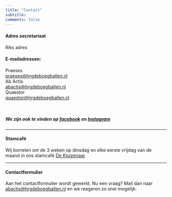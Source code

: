 ```yaml
---
title: "Contact"
subtitle: 
comments: false
---
```


#### Adres secretariaat
Riks adres

#### E-mailadressen:
Praeses\
praeses@hrgdeboegballen.nl\
Ab Actis\
abactis@hrgdeboegballen.nl\
Quaestor\
quaestor@hrgdeboegballen.nl

&nbsp;

##### We zijn ook te vinden op [facebook](https://www.facebook.com/DeBoegballen) en [Instagram](https://www.instagram.com/hrgdeboegballen/?hl=nl)

--- 
#### Stamcafé
Wij borrelen om de 3 weken op dinsdag en elke eerste vrijdag van de maand in ons stamcafé [De Kluizenaar](http://www.dekluizenaar.nl/?lang=nl)

---
#### Contactformulier

Aan het contactformulier wordt gewerkt.
Nu een vraag? Mail dan naar abactis@hrgdeboegballen.nl en we reageren zo snel mogelijk.
</p>